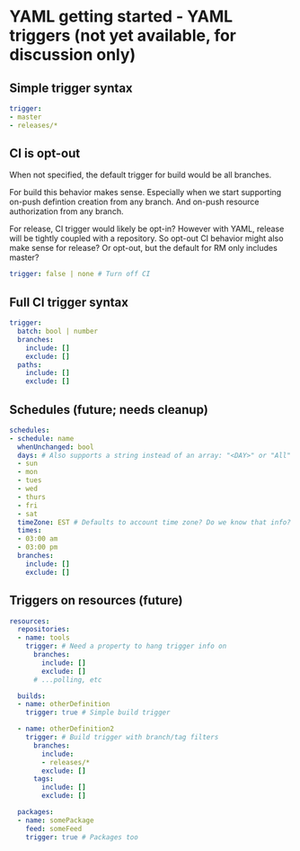 # YAML getting started - YAML triggers (not yet available, for discussion only)

## Simple trigger syntax

```yaml
trigger:
- master
- releases/*
```

## CI is opt-out

When not specified, the default trigger for build would be all branches.

For build this behavior makes sense. Especially when we start supporting on-push defintion creation from any branch. And on-push resource authorization from any branch.

For release, CI trigger would likely be opt-in? However with YAML, release will be tightly coupled with a repository. So opt-out CI behavior might also make sense for release? Or opt-out, but the default for RM only includes master?

```yaml
trigger: false | none # Turn off CI
```

## Full CI trigger syntax

```yaml
trigger:
  batch: bool | number
  branches:
    include: []
    exclude: []
  paths:
    include: []
    exclude: []
```

## Schedules (future; needs cleanup)

```yaml
schedules:
- schedule: name
  whenUnchanged: bool
  days: # Also supports a string instead of an array: "<DAY>" or "All" or "Weekdays"
  - sun
  - mon
  - tues
  - wed
  - thurs
  - fri
  - sat
  timeZone: EST # Defaults to account time zone? Do we know that info? We might need to maintain a mapping for this abbrev, it is not in system.timeZoneInfo.
  times:
  - 03:00 am
  - 03:00 pm
  branches:
    include: []
    exclude: []
```

## Triggers on resources (future)

```yaml
resources:
  repositories:
  - name: tools
    trigger: # Need a property to hang trigger info on
      branches:
        include: []
        exclude: []
      # ...polling, etc

  builds:
  - name: otherDefinition
    trigger: true # Simple build trigger

  - name: otherDefinition2
    trigger: # Build trigger with branch/tag filters
      branches:
        include:
        - releases/*
        exclude: []
      tags:
        include: []
        exclude: []

  packages:
  - name: somePackage
    feed: someFeed
    trigger: true # Packages too
```
